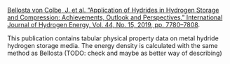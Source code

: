 [Bellosta von Colbe, J. et al. “Application of Hydrides in Hydrogen Storage and Compression: Achievements, Outlook and Perspectives.” International Journal of Hydrogen Energy, Vol. 44, No. 15, 2019, pp. 7780–7808](https://doi.org/10.1016/j.ijhydene.2019.01.104).

This publication contains tabular physical property data on metal hydride hydrogen storage media. The energy density is calculated with the same method as Bellosta (TODO: check and maybe as better way of describing)
